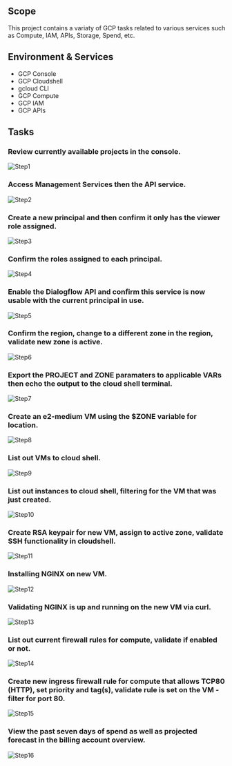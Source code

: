 ## Scope
This project contains a variaty of GCP tasks related to various services such as Compute, IAM, APIs, Storage, Spend, etc.

## Environment & Services
- GCP Console
- GCP Cloudshell 
- gcloud CLI
- GCP Compute
- GCP IAM
- GCP APIs

## Tasks

### Review currently available projects in the console.
![Step1](images/step1.png)

### Access Management Services then the API service.
![Step2](images/step2.png)

### Create a new principal and then confirm it only has the viewer role assigned.
![Step3](images/step3.png)

### Confirm the roles assigned to each principal.
![Step4](images/step4.png)

### Enable the Dialogflow API and confirm this service is now usable with the current principal in use.
![Step5](images/step5.png)

### Confirm the region, change to a different zone in the region, validate new zone is active. 
![Step6](images/step6.png)

### Export the PROJECT and ZONE paramaters to applicable VARs then echo the output to the cloud shell terminal.
![Step7](images/step7.png)

### Create an e2-medium VM using the $ZONE variable for location.
![Step8](images/step8.png)

### List out VMs to cloud shell.
![Step9](images/step9.png)

### List out instances to cloud shell, filtering for the VM that was just created.
![Step10](images/step10.png)

### Create RSA keypair for new VM, assign to active zone, validate SSH functionality in cloudshell.
![Step11](images/step11.png)

### Installing NGINX on new VM.
![Step12](images/step12.png)

### Validating NGINX is up and running on the new VM via curl.
![Step13](images/step13.png)

### List out current firewall rules for compute, validate if enabled or not.
![Step14](images/step14.png)

### Create new ingress firewall rule for compute that allows TCP80 (HTTP), set priority and tag(s), validate rule is set on the VM - filter for  port 80.
![Step15](images/step15.png)

### View the past seven days of spend as well as projected forecast in the billing account overview.
![Step16](images/step16.png)
